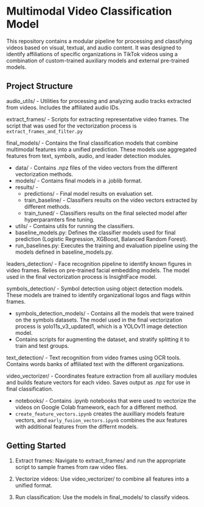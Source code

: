 # Multimodal Video Classification Model
This repository contains a modular pipeline for processing and classifying videos based on visual, textual, and audio content. It was designed to identify affiliations of specific organizations in TikTok videos using a combination of custom-trained auxiliary models and external pre-trained models.

## Project Structure
audio_utils/ - 
Utilities for processing and analyzing audio tracks extracted from videos. Includes the affiliated audio IDs.

extract_frames/ -
Scripts for extracting representative video frames. The script that was used for the vectorization process is `extract_frames_and_filter.py`

final_models/ - 
Contains the final classification models that combine multimodal features into a unified prediction. These models use aggregated features from text, symbols, audio, and leader detection modules.

* data/ - Contains .npz files of the video vectors from the different vectorization methods.
* models/ - Contains final models in a .joblib format.
* results/ -
    * predictions/ - Final model results on evaluation set.
    * train_baseline/ - Classifiers results on the video vectors extracted by different methods.
    * train_tuned/ - Classifiers results on the final selected model after hyperparamters fine tuning.
* utils/ - Contains utils for running the classifiers.
* baseline_models.py: Defines the classifier models used for final prediction (Logistic Regression, XGBoost, Balanced Random Forest).
* run_baselines.py: Executes the training and evaluation pipeline using the models defined in baseline_models.py. 

leaders_detection/ - 
Face recognition pipeline to identify known figures in video frames. Relies on pre-trained facial embedding models. The model used in the final vectorization process is InsightFace model.

symbols_detection/ - 
Symbol detection using object detection models. These models are trained to identify organizational logos and flags within frames.
* symbols_detection_models/ - Contains all the models that were trained on the symbols datasets. The model used in the final vectorization process is yolo11s_v3_updated1, which is a YOLOv11 image detection model.
* Contains scripts for augmenting the dataset, and stratify splitting it to train and test groups.

text_detection/ - 
Text recognition from video frames using OCR tools. Contains words banks of affiliated text with the different organizations.

video_vectorizer/ -
Coordinates feature extraction from all auxiliary modules and builds feature vectors for each video. Saves output as .npz for use in final classification.
* notebooks/ - Contains .ipynb notebooks that were used to vectorize the videos on Google Colab framework, each for a different method.
* `create_feature_vectors.ipynb` creates the auxilliary models feature vectors, and `early_fusion_vectors.ipynb` combines the aux features with additional features from the differnt models.

## Getting Started
1. Extract frames:
Navigate to extract_frames/ and run the appropriate script to sample frames from raw video files.

2. Vectorize videos:
Use video_vectorizer/ to combine all features into a unified format.

3. Run classification:
Use the models in final_models/ to classify videos.

